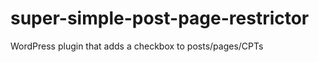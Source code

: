 super-simple-post-page-restrictor
=================================

WordPress plugin that adds a checkbox to posts/pages/CPTs
